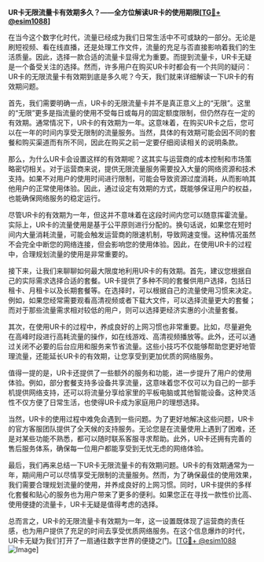 **UR卡无限流量卡有效期多久？——全方位解读UR卡的使用期限[[TG💪+ @esim1088](https://t.me/s/esim1088)]**

在当今这个数字化时代，流量已经成为我们日常生活中不可或缺的一部分。无论是刷短视频、看在线直播，还是处理工作文件，流量的充足与否直接影响着我们的生活质量。因此，选择一款合适的流量卡显得尤为重要。而提到流量卡，UR卡无疑是一个备受关注的选择。然而，许多用户在购买UR卡时都会有一个共同的疑问：UR卡的无限流量卡有效期到底是多久呢？今天，我们就来详细解读一下UR卡的有效期问题。

首先，我们需要明确一点，UR卡的无限流量卡并不是真正意义上的“无限”。这里的“无限”更多是指流量的使用不受每日或每月的固定额度限制，但仍然存在一定的有效期。通常情况下，UR卡的有效期为一年。这意味着，在购买UR卡之后，您可以在一年的时间内享受无限制的流量服务。当然，具体的有效期可能会因不同的套餐和购买渠道而有所不同，因此在购买之前一定要仔细阅读相关的说明条款。

那么，为什么UR卡会设置这样的有效期呢？这其实与运营商的成本控制和市场策略密切相关。对于运营商来说，提供无限流量服务需要投入大量的网络资源和技术支持。如果不对用户的使用时间进行限制，可能会导致资源过度消耗，从而影响其他用户的正常使用体验。因此，通过设定有效期的方式，既能够保证用户的权益，也能确保网络服务的稳定运行。

尽管UR卡的有效期为一年，但这并不意味着在这段时间内您可以随意挥霍流量。实际上，UR卡的流量使用是基于公平原则进行分配的。换句话说，如果您在短时间内大量消耗流量，可能会触发运营商的限速机制，导致网速变慢。这种情况虽然不会完全中断您的网络连接，但会影响您的使用体验。因此，在使用UR卡的过程中，合理规划流量的使用是非常重要的。

接下来，让我们来聊聊如何最大限度地利用UR卡的有效期。首先，建议您根据自己的实际需求选择合适的套餐。UR卡提供了多种不同的套餐供用户选择，包括日租卡、月租卡以及长期套餐等。在选择时，可以根据自己的流量使用习惯来决定。例如，如果您经常需要观看高清视频或者下载大文件，可以选择流量更大的套餐；而对于那些流量需求相对较低的用户，则可以选择更经济实惠的小流量套餐。

其次，在使用UR卡的过程中，养成良好的上网习惯也非常重要。比如，尽量避免在高峰时段进行高耗流量的操作，如在线游戏、高清视频播放等。此外，还可以通过关闭不必要的后台应用和服务来节省流量。这些小技巧不仅能够帮助您更好地管理流量，还能延长UR卡的有效期，让您享受到更加优质的网络服务。

值得一提的是，UR卡还提供了一些额外的服务和功能，进一步提升了用户的使用体验。例如，部分套餐支持多设备共享流量，这意味着您不仅可以为自己的一部手机提供网络支持，还可以将流量分享给家里的平板电脑或其他智能设备。这种灵活性不仅方便了日常生活，也使得UR卡成为家庭用户的理想选择。

当然，UR卡的使用过程中难免会遇到一些问题。为了更好地解决这些问题，UR卡的官方客服团队提供了全天候的支持服务。无论您是在流量使用上遇到了困难，还是对某些功能不熟悉，都可以随时联系客服寻求帮助。此外，UR卡还拥有完善的售后服务体系，确保每一位用户都能享受到无忧无虑的网络体验。

最后，我们再来总结一下UR卡无限流量卡的有效期问题。UR卡的有效期通常为一年，期间用户可以尽情享受无限制的流量服务。然而，为了确保最佳的使用效果，我们需要合理规划流量的使用，并养成良好的上网习惯。同时，UR卡提供的多样化套餐和贴心的服务也为用户带来了更多的便利。如果您正在寻找一款性价比高、使用便捷的流量卡，UR卡无疑是值得考虑的选择。

总而言之，UR卡的无限流量卡有效期为一年，这一设置既体现了运营商的责任感，也为用户提供了充足的时间去享受优质网络服务。在这个信息爆炸的时代，UR卡无疑为我们打开了一扇通往数字世界的便捷之门。[[TG💪+ @esim1088](https://t.me/s/esim1088) ![Image](https://i.postimg.cc/4NQfJmqS/Snipaste-2025-05-13-00-14-12.png)]